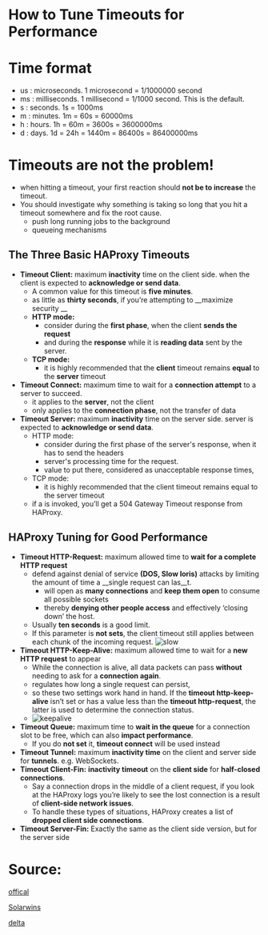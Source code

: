# How to Tune Timeouts for Performance

# Time format
  - us : microseconds. 1 microsecond = 1/1000000 second
  - ms : milliseconds. 1 millisecond = 1/1000 second. This is the default.
  - s  : seconds. 1s = 1000ms
  - m  : minutes. 1m = 60s = 60000ms
  - h  : hours.   1h = 60m = 3600s = 3600000ms
  - d  : days.    1d = 24h = 1440m = 86400s = 86400000ms

# Timeouts are not the problem!
- when hitting a timeout, your first reaction should __not be to increase__ the timeout.
- You should investigate why something is taking so long that you hit a timeout somewhere and fix the root cause.
  - push long running jobs to the background
  - queueing mechanisms

## The Three Basic HAProxy Timeouts

- __Timeout Client:__  maximum __inactivity__ time on the client side. when the client is expected to __acknowledge or send data__.
  - A common value for this timeout is __five minutes__.
  - as little as __thirty seconds__, if you’re attempting to __maximize security __
  - __HTTP mode:__
    - consider during the __first phase__, when the client __sends the request__
    - and during the __response__ while it is __reading data__ sent by the server. 
  - __TCP mode:__
    - it is highly recommended that the __client__ timeout remains __equal__ to the __server__ timeout
- __Timeout Connect:__ maximum time to wait for a __connection attempt__ to a server to succeed.
  -  it applies to the __server__, not the client
  - only applies to the __connection phase__, not the transfer of data 
- __Timeout Server:__ maximum __inactivity__ time on the server side. server is expected to __acknowledge or send data__.
  - HTTP mode:
    - consider during the first phase of the server's response, when it has to send the headers
    - server's processing time for the request.
    - value to put there, considered as unacceptable response times,
  - TCP mode:
    - it is highly recommended that the client timeout remains equal to the server timeout
  - if a <timeout serve> is invoked, you’ll get a 504 Gateway Timeout response from HAProxy.

## HAProxy Tuning for Good Performance

- __Timeout HTTP-Request:__ maximum allowed time to __wait for a complete HTTP request__
  - defend against denial of service __(DOS, Slow loris)__ attacks by limiting the amount of time a __single request can las__t.
    - will open as __many connections__ and __keep them open__ to consume all possible sockets
    - thereby __denying other people access__ and effectively ‘closing down’ the host.
  - Usually __ten seconds__ is a good limit.
  - If this parameter is __not sets__, the client timeout still applies between each chunk of the incoming request.
  ![slow](https://github.com/hojat-gazestani/DevOps/blob/main/haproxy/pictures/01-concept/02-slow-loris.jpg)
- __Timeout HTTP-Keep-Alive:__  maximum allowed time to wait for a __new HTTP request__ to appear
  -  While the connection is alive, all data packets can pass __without__ needing to ask for a __connection again__. 
  - <timeout http-request> regulates how long a single request can persist,
  - so these two settings work hand in hand. If the __timeout http-keep-alive__ isn’t set or has a value less than the __timeout http-request__, the latter is used to determine the connection status.
  - ![keepalive](https://github.com/hojat-gazestani/DevOps/blob/main/haproxy/pictures/01-concept/01-keepalive.png) 
- __Timeout Queue:__  maximum time to __wait in the queue__ for a connection slot to be free, which can also __impact performance__.
  - If you do __not set__ it, __timeout connect__ will be used instead
- __Timeout Tunnel:__  maximum __inactivity time__ on the client and server side for __tunnels__. e.g. WebSockets.  
- __Timeout Client-Fin:__ __inactivity timeout__ on the __client side__ for __half-closed connections__.
  - Say a connection drops in the middle of a client request, if you look at the HAProxy logs you’re likely to see the lost connection is a result of __client-side network issues__. 
  - To handle these types of situations, HAProxy creates a list of __dropped client side connections__.
- __Timeout Server-Fin:__ Exactly the same as the client side version, but for the server side


# Source:
[offical](http://cbonte.github.io/haproxy-dconv/2.2/configuration.html#4-timeout%20client)

[Solarwins](https://www.papertrail.com/solution/tips/haproxy-logging-how-to-tune-timeouts-for-performance/)

[delta](https://delta.blue/blog/haproxy-timeouts/)